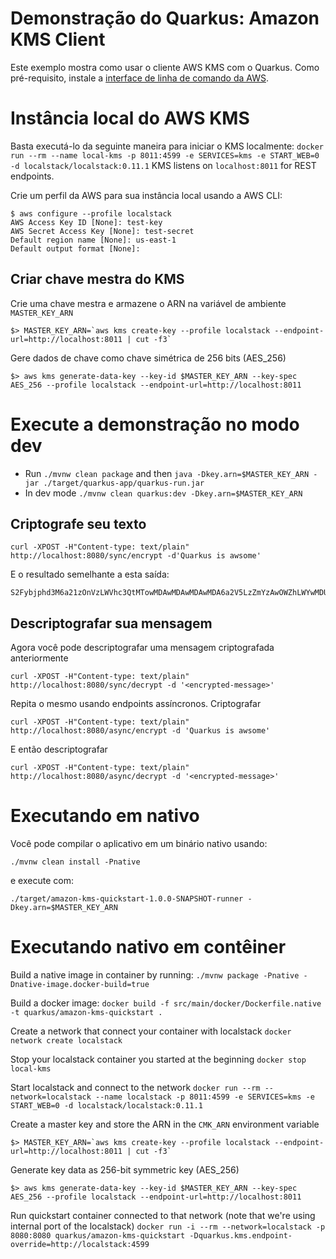 # Demonstração do Quarkus: Amazon KMS Client

Este exemplo mostra como usar o cliente AWS KMS com o Quarkus. Como pré-requisito, instale a [interface de linha de comando da AWS](https://docs.aws.amazon.com/cli/latest/userguide/cli-chap-install.html).

# Instância local do AWS KMS

Basta executá-lo da seguinte maneira para iniciar o KMS localmente:
`docker run --rm --name local-kms -p 8011:4599 -e SERVICES=kms -e START_WEB=0 -d localstack/localstack:0.11.1`
KMS listens on `localhost:8011` for REST endpoints.

Crie um perfil da AWS para sua instância local usando a AWS CLI:

```
$ aws configure --profile localstack
AWS Access Key ID [None]: test-key
AWS Secret Access Key [None]: test-secret
Default region name [None]: us-east-1
Default output format [None]:
```

## Criar chave mestra do KMS

Crie uma chave mestra e armazene o ARN na variável de ambiente `MASTER_KEY_ARN`
```
$> MASTER_KEY_ARN=`aws kms create-key --profile localstack --endpoint-url=http://localhost:8011 | cut -f3`
```
Gere dados de chave como chave simétrica de 256 bits (AES_256)
```
$> aws kms generate-data-key --key-id $MASTER_KEY_ARN --key-spec AES_256 --profile localstack --endpoint-url=http://localhost:8011
```

# Execute a demonstração no modo dev

- Run `./mvnw clean package` and then `java -Dkey.arn=$MASTER_KEY_ARN -jar ./target/quarkus-app/quarkus-run.jar`
- In dev mode `./mvnw clean quarkus:dev -Dkey.arn=$MASTER_KEY_ARN`

## Criptografe seu texto
```
curl -XPOST -H"Content-type: text/plain" http://localhost:8080/sync/encrypt -d'Quarkus is awsome'
```
E o resultado semelhante a esta saída:
```
S2Fybjphd3M6a21zOnVzLWVhc3QtMTowMDAwMDAwMDAwMDA6a2V5LzZmYzAwOWZhLWYwMDUtNGI4My04ZDc1LTk4OGVhZTk4ZTM1NwAAAAAfC2HyHrHBXLNFomHLdH9PlMKWQKofyhJjbY2TUovEaBuc4Hj+Lb2BSoYTa/c=
```
## Descriptografar sua mensagem
Agora você pode descriptografar uma mensagem criptografada anteriormente

```
curl -XPOST -H"Content-type: text/plain" http://localhost:8080/sync/decrypt -d '<encrypted-message>'
```

Repita o mesmo usando endpoints assíncronos. Criptografar
```
curl -XPOST -H"Content-type: text/plain" http://localhost:8080/async/encrypt -d 'Quarkus is awsome'
```
E então descriptografar
```
curl -XPOST -H"Content-type: text/plain" http://localhost:8080/async/decrypt -d '<encrypted-message>'
```

# Executando em nativo

Você pode compilar o aplicativo em um binário nativo usando:

`./mvnw clean install -Pnative`

e execute com:

`./target/amazon-kms-quickstart-1.0.0-SNAPSHOT-runner -Dkey.arn=$MASTER_KEY_ARN` 


# Executando nativo em contêiner

Build a native image in container by running:
`./mvnw package -Pnative -Dnative-image.docker-build=true`

Build a docker image:
`docker build -f src/main/docker/Dockerfile.native -t quarkus/amazon-kms-quickstart .`

Create a network that connect your container with localstack
`docker network create localstack`

Stop your localstack container you started at the beginning
`docker stop local-kms`

Start localstack and connect to the network
`docker run --rm --network=localstack --name localstack -p 8011:4599 -e SERVICES=kms -e START_WEB=0 -d localstack/localstack:0.11.1`

Create a master key and store the ARN in the `CMK_ARN` environment variable
```
$> MASTER_KEY_ARN=`aws kms create-key --profile localstack --endpoint-url=http://localhost:8011 | cut -f3`
```
Generate key data as 256-bit symmetric key (AES_256)
```
$> aws kms generate-data-key --key-id $MASTER_KEY_ARN --key-spec AES_256 --profile localstack --endpoint-url=http://localhost:8011
```
Run quickstart container connected to that network (note that we're using internal port of the localstack)
`docker run -i --rm --network=localstack -p 8080:8080 quarkus/amazon-kms-quickstart -Dquarkus.kms.endpoint-override=http://localstack:4599`
